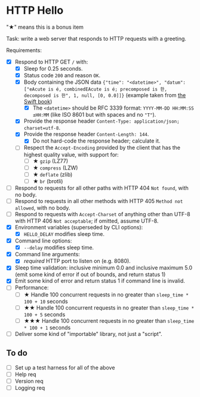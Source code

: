 # HTTP Hello

"★" means this is a bonus item

Task: write a web server that responds to HTTP requests with a greeting.

Requirements:

* [x] Respond to HTTP GET `/` with:
  * [x] Sleep for 0.25 seconds.
  * [x] Status code `200` and reason `OK`.
  * [x] Body containing the JSON data `{"time": "<datetime>", "datum": ["eAcute is é, combinedEAcute is é; precomposed is 한, decomposed is 한", 1, null, [0, 0.0]]}` (example taken from [the Swift book](https://docs.swift.org/swift-book/LanguageGuide/StringsAndCharacters.html))
    * [x] The `<datetime>` should be RFC 3339 format: `YYYY-MM-DD HH:MM:SS ±HH:MM` (like ISO 8601 but with spaces and no `"T"`).
  * [x] Provide the response header `Content-Type: application/json; charset=utf-8`.
  * [x] Provide the response header `Content-Length: 144`.
    * [x] Do not hard-code the response header; calculate it.
  * [ ] Respect the `Accept-Encoding` provided by the client that has the highest quality value, with support for:
    * [ ] ★ `gzip` (LZ77)
    * [ ] ★ `compress` (LZW)
    * [ ] ★ `deflate` (zlib)
    * [ ] ★ `br` (brotli)
* [ ] Respond to requests for all other paths with HTTP 404 `Not found`, with no body.
* [ ] Respond to requests in all other methods with HTTP 405 `Method not allowed`, with no body.
* [ ] Respond to requests with `Accept-Charset` of anything other than UTF-8 with HTTP 406 `Not acceptable`; if omitted, assume UTF-8.
* [x] Environment variables (superseded by CLI options):
  * [x] `HELLO_DELAY` modifies sleep time.
* [x] Command line options:
  * [x] `--delay` modifies sleep time.
* [x] Command line arguments:
  * [x] _required_ HTTP port to listen on (e.g. 8080).
* [x] Sleep time validation: inclusive minimum 0.0 and inclusive maximum 5.0 (emit some kind of error if out of bounds, and return status 1)
* [x] Emit some kind of error and return status 1 if command line is invalid.
* [ ] Performance:
  * [ ] ★ Handle 100 concurrent requests in no greater than `sleep_time * 100 + 10` seconds
  * [ ] ★★ Handle 100 concurrent requests in no greater than `sleep_time * 100 + 5` seconds
  * [ ] ★★★ Handle 100 concurrent requests in no greater than `sleep_time * 100 + 1` seconds
* [ ] Deliver some kind of "importable" library, not just a "script".

## To do

* [ ] Set up a test harness for all of the above
* [ ] Help req
* [ ] Version req
* [ ] Logging req
